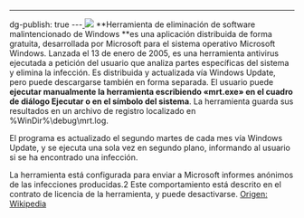 ---
dg-publish: true
---[
![](../fetched_images\2023-02-08_09-26-32_MRT.png)](https://blogger.googleusercontent.com/img/b/R29vZ2xl/AVvXsEiaaEe93uyXedLtecBjxFxqctbb04kscIEo1Ej9wpf0adhFMbMdB_1SsfaeGJmcSMKgSvExaTDA7D0qTm3pyAe-zUprE1jjQ1FronXuDVqACr26zcpc45dXX6h08KigRMsDFOOvWQORmFF72quKJRRoplS9W530doU-Ip8n7ifhZD9M3Ir_A_AV8zmW/s520/2023-02-08_09-26-32_MRT.png)
**Herramienta de eliminación de software malintencionado de Windows **es
  una aplicación distribuida de forma gratuita, desarrollada por Microsoft para
  el sistema operativo Microsoft Windows. Lanzada el 13 de enero de 2005, es una
  herramienta antivirus ejecutada a petición del usuario que analiza partes
  específicas del sistema y elimina la infección. Es distribuida y actualizada
  vía Windows Update, pero puede descargarse también en forma separada.
El usuario puede
**ejecutar manualmente la herramienta escribiendo «mrt.exe» en el cuadro de
  diálogo Ejecutar o en el símbolo del sistema**. La herramienta guarda sus resultados en un archivo de registro localizado en
%WinDir%\debug\mrt.log.

  El programa es actualizado el segundo martes de cada mes vía Windows Update, y
  se ejecuta una sola vez en segundo plano, informando al usuario si se ha
  encontrado una infección. 

  La herramienta está configurada para enviar a Microsoft informes anónimos de
  las infecciones producidas.2​ Este comportamiento está descrito en el contrato
  de licencia de la herramienta, y puede desactivarse.
[Origen: Wikipedia](https://es.wikipedia.org/wiki/Herramienta_de_eliminaci%C3%B3n_de_software_malintencionado_de_Windows)
